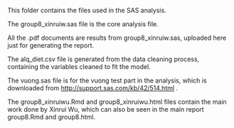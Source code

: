 This folder contains the files used in the SAS analysis. 

The group8_xinruiw.sas file is the core analysis file.

All the .pdf documents are results from group8_xinruiw.sas, uploaded here just for generating the report.

The alq_diet.csv file is generated from the data cleaning process, containing the variables cleaned to fit the model.

The vuong.sas file is for the vuong test part in the analysis, which is downloaded from http://support.sas.com/kb/42/514.html .

The group8_xinruiwu.Rmd and group8_xinruiwu.html files contain the main work done by Xinrui Wu, which can also be seen in the main report group8.Rmd and group8.html.
